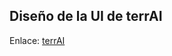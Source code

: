 ## Diseño de la UI de terrAI

Enlace: [terrAI](https://www.figma.com/design/sy39teZOUkGXz6BNM2b6fq/Design-terrAI?node-id=1-3721&t=kbfieyp57uKMxW1s-1)
